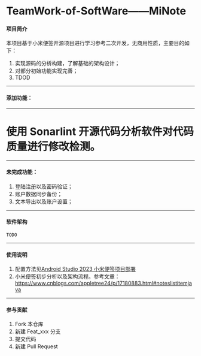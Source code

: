 ﻿# TeamWork-of-SoftWare——MiNote

#### 项目简介
本项目基于小米便签开源项目进行学习参考二次开发，无商用性质，主要目的如下：

1. 实现源码的分析构建，了解基础的架构设计；
2. 对部分初始功能实现完善；
3. TDOD

-------------------------------------

#### 添加功能：
<!-- 1. 首页界面：背景切换和欢迎过渡界面、首页新建文件夹和文件勾选移动、首页隐私模式切换；
2. 文章界面：字数过滤统计、插入图片、文字复制粘贴等基础操作、字体大小切换、规划列表、定时提醒等；
3. 正常模式与隐私模式切换（设置密钥 + 哈希处理）；
4. 笔记锁（单个笔记的锁 + 哈希处理）；
5. 字体和组件样式优化展示；
6. 文字保存为图片、文档、文本文件；
7. 录音为音频便签文件保存到本地；
8. 便签内容模糊搜索和文本过滤
9. 便签内容一键清除与重写 -->

-------------------------------------

# 使用 Sonarlint 开源代码分析软件对代码质量进行修改检测。


-------------------------------------

#### 未完成功能：
1. 登陆注册以及密码验证；
2. 账户数据同步备份；
3. 文本导出以及账户设置；

-------------------------------------

#### 软件架构
    TODO

-------------------------------------

#### 使用说明
1. 配置方法见[Android Studio 2023 小米便签项目部署](https://blog.csdn.net/qq_61115762/article/details/136758376)
2. 小米便签初步分析以及架构流程。参考文章：https://www.cnblogs.com/appletree24/p/17180883.html#noteslistitemjava
       
-------------------------------------

#### 参与贡献

1.  Fork 本仓库
2.  新建 Feat_xxx 分支
3.  提交代码
4.  新建 Pull Request

